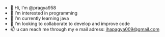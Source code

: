 - 👋 Hi, I’m @pragya958
- 👀 I’m interested in programming 
- 🌱 I’m currently learning java
- 💞️ I’m looking to collaborate to develop and improve code
- 📫 u can reach me through my e mail adress: jhapagya009@gmail.com
  


<!---
pragya958/pragya958 is a ✨ special ✨ repository because its `README.md` (this file) appears on your GitHub profile.
You can click the Preview link to take a look at your changes.
--->
